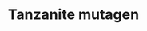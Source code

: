 ---
layout: item
title: Tanzanite mutagen
item-id: 13200
datatable: true
id: 13200
name: "Tanzanite mutagen"
members: true
lowalch: 3800
highalch: 5700
examine: "Triggers mutation in a serpentine helm."
monsters:
  - id: 2042
    name: "Zulrah"
    members: true
    combat_level: 725
    wiki_url: "https://oldschool.runescape.wiki/w/Zulrah#Serpentine"
    drops:
      - quantity: "1"
        rarity: 0.00007630093087135663
    image: "https://oldschool.runescape.wiki/images/b/bc/Zulrah_%28serpentine%29.png?29a54"
---